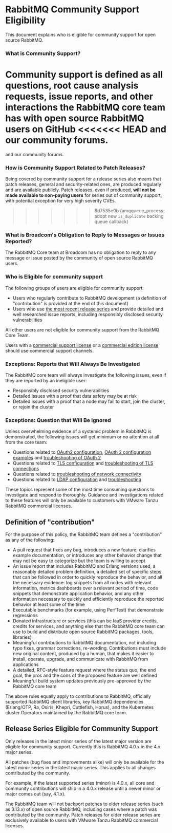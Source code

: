 
# RabbitMQ Community Support Eligibility 

This document explains who is eligible for community support for open source RabbitMQ.

### What is Community Support?

Community support is defined as all questions, root cause analysis requests, issue reports, and other interactions the RabbitMQ core team has with open source RabbitMQ users on GitHub
<<<<<<< HEAD
and our community forums. 
=======
and our community forums.

### How is Community Support Related to Patch Releases?

Being covered by community support for a release series also means that patch releases, general and security-related ones,
are produced regularly and are available publicly. Patch releases, even if produced, **will not be made available to non-paying users** for series out of community support, with potential
exception for very high severity CVEs.
>>>>>>> 8d7535e0b (amqqueue_process: adopt new `is_duplicate` backing queue callback)

### What is Broadcom's Obligation to Reply to Messages or Issues Reported?

The RabbitMQ Core team at Broadcom has no obligation to reply to any message or issue posted by the community of open source RabbitMQ users. 

### Who is Eligible for community support

The following groups of users are eligible for community support:

 * Users who regularly contribute to RabbitMQ development (a definition of "contribution" is provided at the end of this document)
 * Users who use [the most recent release series](https://www.rabbitmq.com/release-information) and provide detailed and well researched issue reports, including responsibly disclosed security vulnerabilities

All other users are not eligible for community support from the RabbitMQ Core Team.

Users with a [commercial support license](https://tanzu.vmware.com/rabbitmq/oss) or a [commercial edition license](https://tanzu.vmware.com/rabbitmq) should
use commercial support channels.

### Exceptions: Reports that Will Always Be Investigated

The RabbitMQ core team will always investigate the following issues, even if they are reported by an ineligible user:

 * Responsibly disclosed security vulnerabilities
 * Detailed issues with a proof that data safety may be at risk
 * Detailed issues with a proof that a node may fail to start, join the cluster, or rejoin the cluster

### Exceptions: Question that Will Be Ignored

Unless overwhelming evidence of a systemic problem in RabbitMQ is demonstrated, the following issues will get minimum or no attention at all from the core team:

* Questions related to [OAuth2 configuration](https://www.rabbitmq.com/docs/oauth2), [OAuth 2 configuration examples](https://www.rabbitmq.com/docs/oauth2-examples) and [troubleshooting of OAuth 2](https://www.rabbitmq.com/docs/troubleshooting-oauth2)
* Questions related to [TLS configuration](https://www.rabbitmq.com/docs/ssl) and [troubleshooting of TLS connections](https://www.rabbitmq.com/docs/troubleshooting-ssl)
* Questions related to [troubleshooting of network connectivity](https://www.rabbitmq.com/docs/troubleshooting-networking) 
* Questions related to [LDAP configuration](https://www.rabbitmq.com/docs/ldap) and [troubleshooting](https://www.rabbitmq.com/docs/ldap#troubleshooting)

These topics represent some of the most time consuming questions to investigate and respond to thoroughly. Guidance and investigations related to these features will only be available to customers with VMware Tanzu RabbitMQ commercial licenses.

## Definition of "contribution"

For the purpose of this policy, the RabbitMQ team defines a "contribution" as any of the following:

* A pull request that fixes any bug, introduces a new feature, clarifies example documentation, or introduces any other behavior change that may not be easy to categorize but the team is willing to accept
* An issue report that includes RabbitMQ and Erlang versions used, a reasonably detailed problem definition, a detailed set of specific steps that can be followed in order to quickly reproduce the behavior, and all the necessary evidence: log snippets from all nodes with relevant information, metrics dashboards over a relevant period of time,
  code snippets that demonstrate application behavior, and any other information necessary to quickly and efficiently reproduce the reported behavior at least some of the time
* Executable benchmarks (for example, using PerfTest) that demonstrate regressions
* Donated infrastructure or services (this can be IaaS provider credits, credits for services, and anything else that the RabbitMQ core team can use to build and distribute open source RabbitMQ packages, tools, libraries)
* Meaningful contributions to RabbitMQ documentation, not including typo fixes, grammar corrections, re-wording. Contributions must include new original content, produced by a human, that makes it easier to install, operate, upgrade, and communicate with RabbitMQ from applications
* A detailed, RFC-style feature request where the status quo, the end goal, the pros and the cons of the proposed feature are well defined
* Meaningful build system updates previously pre-approved by the RabbitMQ core team

The above rules equally apply to contributions to RabbitMQ, officially supported RabbitMQ client libraries, key RabbitMQ dependencies (Erlang/OTP, Ra, Osiris, Khepri, Cuttlefish, Horus), and the Kubernetes cluster Operators maintained by the RabbitMQ core team.

## Release Series Eligible for Community Support

Only releases in the latest minor series of the latest major version are eligible for community support. Currently this is RabbitMQ 4.0.x in the 4.x major series.

All patches (bug fixes and improvements alike) will only be available for the latest minor series in the latest major series. This applies to all changes contributed by the community.

For example, if the latest supported series (minor) is 4.0.x, all core and community contributions will ship in a 4.0.x release until a newer minor or major comes out (say, 4.1.x). 

The RabbitMQ team will not backport patches to older release series (such as 3.13.x) of open source RabbitMQ, including cases where a patch was contributed by the community.
Patch releases for older release series are exclusively available to users with VMware Tanzu RabbitMQ commercial licenses.
